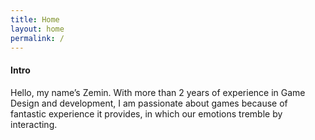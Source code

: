 ```yaml
---
title: Home 
layout: home
permalink: /
---
```


#### Intro
Hello, my name’s Zemin. With more than 2 years of experience in Game Design and development, I am passionate about games because of fantastic experience it provides, in which our emotions tremble by interacting.
